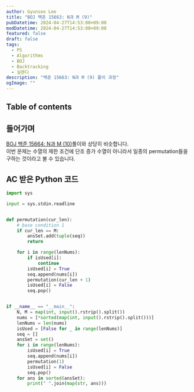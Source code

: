 ```yaml
---
author: Gyunseo Lee
title: "BOJ 백준 15663: N과 M (9)"
pubDatetime: 2024-04-27T14:53:00+09:00
modDatetime: 2024-04-27T14:53:00+09:00
featured: false
draft: false
tags:
  - PS
  - Algorithms
  - BOJ
  - Backtracking
  - 실랜디
description: "백준 15663: N과 M (9) 풀이 과정"
ogImage: ""
---
```


## Table of contents

## 들어가며

[BOJ 백준 15664: N과 M (10)](<boj-15664-N과-M-(10).md>)풀이와 상당히 비슷합니다.  
이번 문제는 수열의 제한 조건에 단조 증가 수열이 아니라서 일종의 permutation들을 구하는 것이라고 볼 수 있습니다.

## AC 받은 Python 코드

```python
import sys

input = sys.stdin.readline


def permutation(cur_len):
    # base condition 1
    if cur_len == M:
        ansSet.add(tuple(seq))
        return

    for i in range(lenNums):
        if isUsed[i]:
            continue
        isUsed[i] = True
        seq.append(nums[i])
        permutation(cur_len + 1)
        isUsed[i] = False
        seq.pop()


if __name__ == "__main__":
    N, M = map(int, input().rstrip().split())
    nums = [*sorted(map(int, input().rstrip().split()))]
    lenNums = len(nums)
    isUsed = [False for _ in range(lenNums)]
    seq = []
    ansSet = set()
    for i in range(lenNums):
        isUsed[i] = True
        seq.append(nums[i])
        permutation(1)
        isUsed[i] = False
        seq.pop()
    for ans in sorted(ansSet):
        print(" ".join(map(str, ans)))

```
